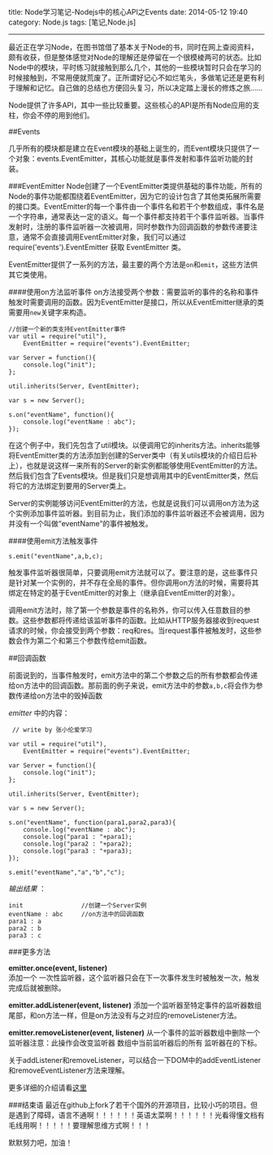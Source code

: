 title: Node学习笔记-Nodejs中的核心API之Events
date: 2014-05-12 19:40
category: Node.js
tags: [笔记,Node.js]

---

最近正在学习Node，在图书馆借了基本关于Node的书，同时在网上查阅资料，颇有收获，但是整体感觉对Node的理解还是停留在一个很模棱两可的状态。比如Node中的模块，平时练习就接触到那么几个，其他的一些模块暂时只会在学习的时候接触到，不常用便就荒废了。正所谓好记心不如烂笔头，多做笔记还是更有利于理解和记忆。自己做的总结也方便回头复习，所以决定踏上漫长的修炼之旅……

<!--more-->

Node提供了许多API，其中一些比较重要。这些核心的API是所有Node应用的支柱，你会不停的用到他们。

##Events

几乎所有的模块都是建立在Event模块的基础上诞生的，而Event模块只提供了一个对象：events.EventEmitter，其核心功能就是事件发射和事件监听功能的封装。

###EventEmitter
Node创建了一个EventEmitter类提供基础的事件功能，所有的Node的事件功能都围绕着EventEmitter，因为它的设计包含了其他类拓展所需要的接口类。EventEmitter的每一个事件由一个事件名和若干个参数组成，事件名是一个字符串，通常表达一定的语义。每一个事件都支持若干个事件监听器。当事件发射时，注册的事件监听器一次被调用，同时参数作为回调函数的参数传递要注意，通常不会直接调用EventEmitter对象，我们可以通过 require('events').EventEmitter 获取 EventEmitter 类。

EventEmitter提供了一系列的方法，最主要的两个方法是<code>on</code>和<code>emit</code>，这些方法供其它类使用。

####使用on方法监听事件
on方法接受两个参数：需要监听的事件的名称和事件触发时需要调用的函数。因为EventEmitter是接口，所以从EventEmitter继承的类需要用<code>new</code>关键字来构造。

    //创建一个新的类支持EventEmitter事件
    var util = require("util"),
        EventEmitter = require("events").EventEmitter;
        
    var Server = function(){
        console.log("init");
    };
    
    util.inherits(Server, EventEmitter);
    
    var s = new Server();
    
    s.on("eventName", function(){
        console.log("eventName : abc");
    });

在这个例子中，我们先包含了util模块。以便调用它的inherits方法。inherits能够将EventEmitter类的方法添加到创建的Server类中（有关utils模块的介绍日后补上），也就是说这样一来所有的Server的新实例都能够使用EventEmitter的方法。然后我们包含了Events模块。但是我们只是想调用其中的EventEmitter类，然后将它的方法绑定到要用的Server类上。

Server的实例能够访问EventEmitter的方法，也就是说我们可以调用on方法为这个实例添加事件监听器。到目前为止，我们添加的事件监听器还不会被调用，因为并没有一个叫做“eventName”的事件被触发。

####使用emit方法触发事件

	s.emit("eventName",a,b,c);
	
触发事件监听器很简单，只要调用emit方法就可以了。要注意的是，这些事件只是针对某一个实例的，并不存在全局的事件。但你调用on方法的时候，需要将其绑定在特定的基于EventEmitter的对象上（继承自EventEmitter的对象）。

调用emit方法时，除了第一个参数是事件的名称外，你可以传入任意数目的参数。这些参数都将传递给该监听事件的函数。比如从HTTP服务器接收到request请求的时候，你会接受到两个参数：req和res。当request事件被触发时，这些参数会作为第二个和第三个参数传给emit函数。

##回调函数

前面说到的，当事件触发时，emit方法中的第二个参数之后的所有参数都会传递给on方法中的回调函数。那前面的例子来说，emit方法中的参数<code>a,b,c</code>将会作为参数传递给on方法中的毁掉函数

*emitter*  中的内容：

     // write by 张小伦爱学习
     
    var util = require("util"),
        EventEmitter = require("events").EventEmitter;
        
    var Server = function(){
        console.log("init");
    };
    
    util.inherits(Server, EventEmitter);
    
    var s = new Server();
    
    s.on("eventName", function(para1,para2,para3){
        console.log("eventName : abc");
        console.log("para1 : "+para1);
        console.log("para2 : "+para2);
        console.log("para3 : "+para3);
    });
    
    s.emit("eventName","a","b","c");
    
*输出结果* ：

    init                //创建一个Server实例
    eventName : abc     //on方法中的回调函数
    para1 : a
    para2 : b
    para3 : c
    
###更多方法

**emitter.once(event, listener)**  
添加一个 一次性监听器，这个监听器只会在下一次事件发生时被触发一次，触发完成后就被删除。

**emitter.addListener(event, listener)**
添加一个监听器至特定事件的监听器数组尾部，和on方法一样，但是on方法没有与之对应的removeListener方法。  

**emitter.removeListener(event, listener)**
从一个事件的监听器数组中删除一个监听器注意：此操作会改变监听器 数组中当前监听器后的所有 监听器在的下标。

关于addListener和removeListener，可以结合一下DOM中的addEventListener和removeEventListener方法来理解。

更多详细的介绍请看[这里](http://nodejs.org/api/events.html#events_events)


###结束语
最近在github上fork了若干个国外的开源项目，比较小巧的项目。但是遇到了障碍，语言不通啊！！！！！！英语太菜啊！！！！！！光看得懂文档有毛线用啊！！！！！要理解思维方式啊！！！


默默努力吧，加油！


